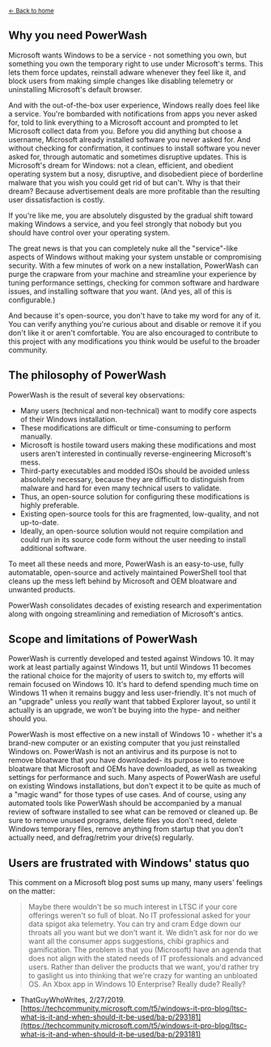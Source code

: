 <sup>[← Back to home](https://universecraft.github.io/WindowsPowerWash/)</sup>

## Why you need PowerWash

Microsoft wants Windows to be a service - not something you own, but something you own the temporary right to use under Microsoft's terms. This lets them force updates, reinstall adware whenever they feel like it, and block users from making simple changes like disabling telemetry or uninstalling Microsoft's default browser. 

And with the out-of-the-box user experience, Windows really does feel like a service. You're bombarded with notifications from apps you never asked for, told to link everything to a Microsoft account and prompted to let Microsoft collect data from you. Before you did anything but choose a username, Microsoft already installed software you never asked for. And without checking for confirmation, it continues to install software you never asked for, through automatic and sometimes disruptive updates. This is Microsoft's dream for Windows: not a clean, efficient, and obedient operating system but a nosy, disruptive, and disobedient piece of borderline malware that you wish you could get rid of but can't. Why is that their dream? Because advertisement deals are more profitable than the resulting user dissatisfaction is costly.

If you're like me, you are absolutely disgusted by the gradual shift toward making Windows a service, and you feel strongly that nobody but you should have control over your operating system. 

The great news is that you can completely nuke all the "service"-like aspects of Windows without making your system unstable or compromising security. With a few minutes of work on a new installation, PowerWash can purge the crapware from your machine and streamline your experience by tuning performance settings, checking for common software and hardware issues, and installing software that _you_ want. (And yes, all of this is configurable.)

And because it's open-source, you don't have to take my word for any of it. You can verify anything you're curious about and disable or remove it if you don't like it or aren't comfortable. You are also encouraged to contribute to this project with any modifications you think would be useful to the broader community.


## The philosophy of PowerWash

PowerWash is the result of several key observations:

* Many users (technical and non-technical) want to modify core aspects of their Windows installation.
* These modifications are difficult or time-consuming to perform manually.
* Microsoft is hostile toward users making these modifications and most users aren't interested in continually reverse-engineering Microsoft's mess.
* Third-party executables and modded ISOs should be avoided unless absolutely necessary, because they are difficult to distinguish from malware and hard for even many technical users to validate.
* Thus, an open-source solution for configuring these modifications is highly preferable.
* Existing open-source tools for this are fragmented, low-quality, and not up-to-date.
* Ideally, an open-source solution would not require compilation and could run in its source code form without the user needing to install additional software.

To meet all these needs and more, PowerWash is an easy-to-use, fully automatable, open-source and actively maintained PowerShell tool that cleans up the mess left behind by Microsoft and OEM bloatware and unwanted products.

PowerWash consolidates decades of existing research and experimentation along with ongoing streamlining and remediation of Microsoft's antics.


## Scope and limitations of PowerWash

PowerWash is currently developed and tested against Windows 10. It may work at least partially against Windows 11, but until Windows 11 becomes the rational choice for the majority of users to switch to, my efforts will remain focused on Windows 10. It's hard to defend spending much time on Windows 11 when it remains buggy and less user-friendly. It's not much of an "upgrade" unless you _really_ want that tabbed Explorer layout, so until it actually is an upgrade, we won't be buying into the hype- and neither should you.

PowerWash is most effective on a new install of Windows 10 - whether it's a brand-new computer or an existing computer that you just reinstalled Windows on. PowerWash is not an antivirus and its purpose is not to remove bloatware that _you_ have downloaded- its purpose is to remove bloatware that Microsoft and OEMs have downloaded, as well as tweaking settings for performance and such. Many aspects of PowerWash are useful on existing Windows installations, but don't expect it to be quite as much of a "magic wand" for those types of use cases. And of course, using any automated tools like PowerWash should be accompanied by a manual review of software installed to see what can be removed or cleaned up. Be sure to remove unused programs, delete files you don't need, delete Windows temporary files, remove anything from startup that you don't actually need, and defrag/retrim your drive(s) regularly.


## Users are frustrated with Windows' status quo

This comment on a Microsoft blog post sums up many, many users' feelings on the matter:

> Maybe there wouldn't be so much interest in LTSC if your core offerings weren't so full of bloat. No IT professional asked for your data spigot aka telemetry. You can try and cram Edge down our throats all you want but we don't want it. We didn't ask for nor do we want all the consumer apps suggestions, chibi graphics and gamification. The problem is that you (Microsoft) have an agenda that does not align with the stated needs of IT professionals and advanced users. Rather than deliver the products that we want, you'd rather try to gaslight us into thinking that we're crazy for wanting an unbloated OS. An Xbox app in Windows 10 Enterprise? Really dude? Really?
- ThatGuyWhoWrites, 2/27/2019. [https://techcommunity.microsoft.com/t5/windows-it-pro-blog/ltsc-what-is-it-and-when-should-it-be-used/ba-p/293181](https://techcommunity.microsoft.com/t5/windows-it-pro-blog/ltsc-what-is-it-and-when-should-it-be-used/ba-p/293181)
